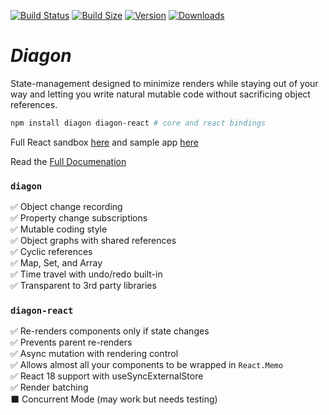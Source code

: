 [![Build Status](https://img.shields.io/github/workflow/status/akutruff/diagon/tests?style=flat&colorA=000000&colorB=000000)](https://github.com/akutruff/diagon/actions?query=workflow%3Atest)
[![Build Size](https://img.shields.io/bundlephobia/minzip/diagon?label=bundle%20size&style=flat&colorA=000000&colorB=000000)](https://bundlephobia.com/result?p=diagon)
[![Version](https://img.shields.io/npm/v/diagon?style=flat&colorA=000000&colorB=000000)](https://www.npmjs.com/package/diagon)
[![Downloads](https://img.shields.io/npm/dt/diagon.svg?style=flat&colorA=000000&colorB=000000)](https://www.npmjs.com/package/diagon)

# *Diagon*

State-management designed to minimize renders while staying out of your way and letting you write natural mutable code without sacrificing object references. 

```bash
npm install diagon diagon-react # core and react bindings
```

Full React sandbox [here](https://codesandbox.io/s/github/akutruff/diagon/tree/master/apps/cra) and sample app [here](https://akutruff.github.io/diagon)


Read the [Full Documenation](https://www.diagon.dev/)

### `diagon`

✅ Object change recording  
✅ Property change subscriptions  
✅ Mutable coding style  
✅ Object graphs with shared references  
✅ Cyclic references  
✅ Map, Set, and Array  
✅ Time travel with undo/redo built-in  
✅ Transparent to 3rd party libraries        

### `diagon-react`

✅ Re-renders components only if state changes  
✅ Prevents parent re-renders  
✅ Async mutation with rendering control  
✅ Allows almost all your components to be wrapped in `React.Memo`  
✅ React 18 support with useSyncExternalStore  
✅ Render batching  
⬛ Concurrent Mode (may work but needs testing)  
